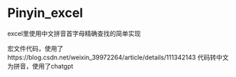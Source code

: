 # Pinyin_excel
excel里使用中文拼音首字母精确查找的简单实现

宏文件代码，使用了https://blog.csdn.net/weixin_39972264/article/details/111342143 代码转中文为拼音，使用了chatgpt
